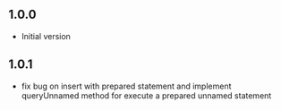 ## 1.0.0

- Initial version

## 1.0.1

- fix bug on insert with prepared statement and implement queryUnnamed method for execute a prepared unnamed statement
